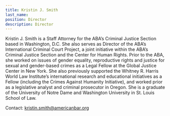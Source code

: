 ```yaml
---
title: Kristin J. Smith
last_name:
position: Director
description: Director
---
```


Kristin J. Smith is a Staff Attorney for the ABA’s Criminal Justice Section based in Washington, D.C. She also serves as Director of the ABA’s International Criminal Court Project, a joint initiative within the ABA’s Criminal Justice Section and the Center for Human Rights. Prior to the ABA, she worked on issues of gender equality, reproductive rights and justice for sexual and gender-based crimes as a Legal Fellow at the Global Justice Center in New York. She also previously supported the Whitney R. Harris World Law Institute’s international research and educational initiatives as a Fellow (including the Crimes Against Humanity Initiative), and worked prior as a legislative analyst and criminal prosecutor in Oregon. She is a graduate of the University of Notre Dame and Washington University in St. Louis School of Law. 

Contact: [kristin.smith@americanbar.org](mailto:kristin.smith@americanbar.org)